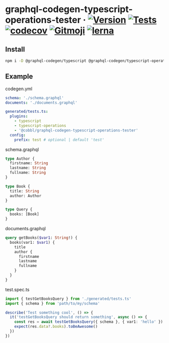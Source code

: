 # graphql-codegen-typescript-operations-tester &middot; [![Version](https://img.shields.io/npm/v/@cobbl/graphql-codegen-typescript-operations-tester.svg)](https://www.npmjs.com/package/@cobbl/graphql-codegen-typescript-operations-tester) [![Tests](https://github.com/heiso/cobbl/actions/workflows/test.yml/badge.svg)](https://github.com/heiso/cobbl/actions/workflows/tests.yml) [![codecov](https://codecov.io/gh/heiso/cobbl/branch/master/graph/badge.svg?token=kbpSrmmRbC)](https://codecov.io/gh/heiso/cobbl) [![Gitmoji](https://img.shields.io/badge/gitmoji-%20😜%20😍-FFDD67.svg?style=flat-square)](https://gitmoji.dev) [![lerna](https://img.shields.io/badge/maintained%20with-lerna-cc00ff.svg)](https://lerna.js.org/)

## Install

```bash
npm i -D @graphql-codegen/typescript @graphql-codegen/typescript-operations @cobbl/graphql-codegen-typescript-operations-tester
```

## Example

codegen.yml

```yaml
schema: './schema.graphql'
documents: './documents.graphql'

generated/tests.ts:
  plugins:
    - typescript
    - typescript-operations
    - '@cobbl/graphql-codegen-typescript-operations-tester'
  config:
    prefix: test # optional | default 'test'
```

schema.graphql

```graphql
type Author {
  firstname: String
  lastname: String
  fullname: String
}

type Book {
  title: String
  author: Author
}

type Query {
  books: [Book]
}
```

documents.graphql

```graphql
query getBooks($var1: String!) {
  books(var1: $var1) {
    title
    author {
      firstname
      lastname
      fullname
    }
  }
}
```

test.spec.ts

```typescript
import { testGetBooksQuery } from './generated/tests.ts'
import { schema } from 'path/to/my/schema'

describe('Test something cool', () => {
  it('testGetBooksQuery should return something', async () => {
    const res = await testGetBooksQuery({ schema }, { var1: 'hello' })
    expect(res.data?.books).toBeAwesome()
  })
})
```
